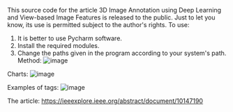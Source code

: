 This source code for the article 3D Image Annotation using Deep Learning and View-based Image Features is released to the public. Just to let you know, its use is permitted subject to the author's rights.
To use:
1. It is better to use Pycharm software.
2. Install the required modules.
3. Change the paths given in the program according to your system's path.
Method:
![image](https://github.com/user-attachments/assets/1d6710bf-e26e-4552-9119-249c8036f004)

Charts:
![image](https://github.com/user-attachments/assets/248e8e84-ecbb-4a6e-9867-c2de5fbf0225)

Examples of tags:
![image](https://github.com/user-attachments/assets/1fd5fcf7-ecda-464c-ab37-be50a8ca7e38)

The article: https://ieeexplore.ieee.org/abstract/document/10147190
